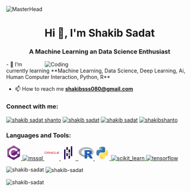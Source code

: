 ![MasterHead](https://connect.ignatiuz.com/hs-fs/hubfs/AI%20and%20Deep%20Learning.gif?width=1000&name=AI%20and%20Deep%20Learning.gif)
<h1 align="center">Hi 👋, I'm Shakib Sadat</h1>
<h3 align="center">A Machine Learning an Data Science Enthusiast</h3>
<img align="right" alt="Coding" width="400" src="https://thumbs.gfycat.com/AshamedWeightyDachshund-size_restricted.gif">
- 🌱 I’m currently learning **Machine Learning, Data Science, Deep Learning, Ai, Human Computer Interaction, Python, R**

- 📫 How to reach me **shakibsss080@gmail.com**

<h3 align="left">Connect with me:</h3>
<p align="left">
<a href="https://linkedin.com/in/shakib sadat shanto" target="blank"><img align="center" src="https://raw.githubusercontent.com/rahuldkjain/github-profile-readme-generator/master/src/images/icons/Social/linked-in-alt.svg" alt="shakib sadat shanto" height="30" width="40" /></a>
<a href="https://kaggle.com/shakib sadat" target="blank"><img align="center" src="https://raw.githubusercontent.com/rahuldkjain/github-profile-readme-generator/master/src/images/icons/Social/kaggle.svg" alt="shakib sadat" height="30" width="40" /></a>
<a href="https://fb.com/shakib sadat" target="blank"><img align="center" src="https://raw.githubusercontent.com/rahuldkjain/github-profile-readme-generator/master/src/images/icons/Social/facebook.svg" alt="shakib sadat" height="30" width="40" /></a>
<a href="https://www.leetcode.com/shakibshanto" target="blank"><img align="center" src="https://raw.githubusercontent.com/rahuldkjain/github-profile-readme-generator/master/src/images/icons/Social/leet-code.svg" alt="shakibshanto" height="30" width="40" /></a>
</p>

<h3 align="left">Languages and Tools:</h3>
<p align="left"> <a href="https://www.w3schools.com/cs/" target="_blank" rel="noreferrer"> <img src="https://raw.githubusercontent.com/devicons/devicon/master/icons/csharp/csharp-original.svg" alt="csharp" width="40" height="40"/> </a> <a href="https://www.microsoft.com/en-us/sql-server" target="_blank" rel="noreferrer"> <img src="https://www.svgrepo.com/show/303229/microsoft-sql-server-logo.svg" alt="mssql" width="40" height="40"/> </a> <a href="https://www.oracle.com/" target="_blank" rel="noreferrer"> <img src="https://raw.githubusercontent.com/devicons/devicon/master/icons/oracle/oracle-original.svg" alt="oracle" width="40" height="40"/> </a> <a href="https://pandas.pydata.org/" target="_blank" rel="noreferrer"> <img src="https://raw.githubusercontent.com/devicons/devicon/2ae2a900d2f041da66e950e4d48052658d850630/icons/pandas/pandas-original.svg" alt="pandas" width="40" height="40"/> </a> <a href="https://www.python.org" target="_blank" rel="noreferrer"> <img
href="https://www.r-project.org/" target="_blank" rel="noreferrer"> <img src="https://raw.githubusercontent.com/devicons/devicon/2ae2a900d2f041da66e950e4d48052658d850630/icons/R/R-original.svg" alt="R" width="40" height="40"/> </a> <a href="https://www.r-project.org" target="_blank" rel="noreferrer"> <img 
src="https://raw.githubusercontent.com/devicons/devicon/master/icons/python/python-original.svg" alt="python" width="40" height="40"/> </a> <a href="https://scikit-learn.org/" target="_blank" rel="noreferrer"> <img src="https://upload.wikimedia.org/wikipedia/commons/0/05/Scikit_learn_logo_small.svg" alt="scikit_learn" width="40" height="40"/> </a> <a href="https://www.tensorflow.org" target="_blank" rel="noreferrer"> <img src="https://www.vectorlogo.zone/logos/tensorflow/tensorflow-icon.svg" alt="tensorflow" width="40" height="40"/> </a> </p>

<p><img align="left" src="https://github-readme-stats.vercel.app/api/top-langs?username=shakib-sadat&show_icons=true&locale=en&layout=compact" alt="shakib-sadat" /></p>

<p>&nbsp;<img align="center" src="https://github-readme-stats.vercel.app/api?username=shakib-sadat&show_icons=true&locale=en" alt="shakib-sadat" /></p>

<p><img align="center" src="https://github-readme-streak-stats.herokuapp.com/?user=shakib-sadat&" alt="shakib-sadat" /></p>
